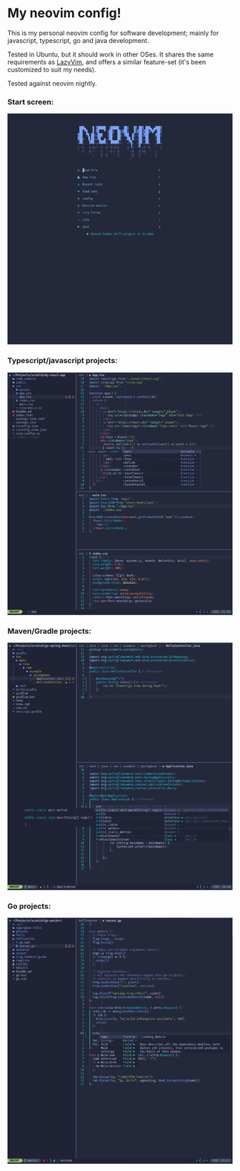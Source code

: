 # My neovim config!

This is my personal neovim config for software development; mainly for javascript, typescript, go and java development.

Tested in Ubuntu, but it should work in other OSes. It shares the same requirements as [LazyVim](https://www.lazyvim.org/), and offers a similar feature-set (it's been customized to suit my needs).

Tested against neovim nightly.

### Start screen:
![dashboard](./screenshots/dashboard.png)

### Typescript/javascript projects:
![frontend with typescript](./screenshots/frontend-typescript.png)

### Maven/Gradle projects:
![java](./screenshots/java.png)


### Go projects:
![go](./screenshots/golang.png)
